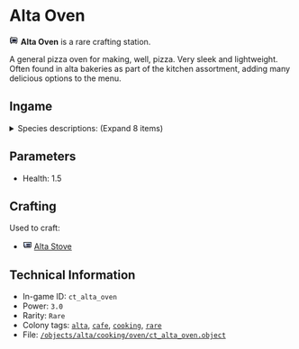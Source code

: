 # Alta Oven

<img src="https://raw.githubusercontent.com/Ceterai/Enternia/main/objects/alta/cooking/oven/icon.png" alt="Alta Oven icon" loading="lazy" height=16px width="auto" /> **Alta Oven** is a rare crafting station.

A general pizza oven for making, well, pizza. Very sleek and lightweight.  
Often found in alta bakeries as part of the kitchen assortment, adding many delicious options to the menu.

## Ingame

<details markdown="1"><summary>Species descriptions: (Expand 8 items)</summary>

- Alta: An oven! For pizza! I'll take one with stuffed crust please.
- Apex: A regular oven, the inside seems like it is meant for baking pizza.
- Avian: I like the smell of this.
- Floran: A pizza maker!
- Glitch: Neutral. An oven for pizzas.
- Human: Ah, the smell of pizza...
- Hylotl: A pretty small oven for making pizza.
- Novakid: Don't mind if I do!

</details>

## Parameters

- Health: 1.5

## Crafting

Used to craft:

- <img src="https://raw.githubusercontent.com/Ceterai/Enternia/main/objects/alta/cooking/stove/icon.png" alt="Alta Stove icon" loading="lazy" height=16px width="auto" /> [Alta Stove](https://ceterai.github.io/MyEnternia/Wiki/AltaStove)

## Technical Information

- In-game ID: `ct_alta_oven`
- Power: `3.0`
- Rarity: `Rare`
- Colony tags: [`alta`](https://ceterai.github.io/MyEnternia/Wiki/Tags/Alta), [`cafe`](https://ceterai.github.io/MyEnternia/Wiki/Tags/Cafe), [`cooking`](https://ceterai.github.io/MyEnternia/Wiki/Tags/Cooking), [`rare`](https://ceterai.github.io/MyEnternia/Wiki/Tags/Rare)
- File: [`/objects/alta/cooking/oven/ct_alta_oven.object`](https://github.com/Ceterai/Enternia/blob/main/objects/alta/cooking/oven/ct_alta_oven.object)
